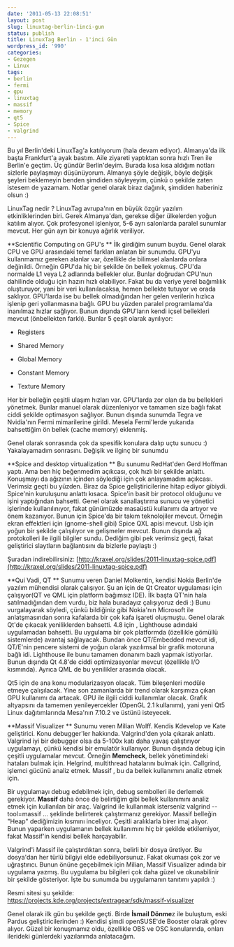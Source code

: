 ```yaml
---
date: '2011-05-13 22:08:51'
layout: post
slug: linuxtag-berlin-1inci-gun
status: publish
title: LinuxTag Berlin - 1'inci Gün
wordpress_id: '990'
categories:
- Gezegen
- Linux
tags:
- berlin
- fermi
- gpu
- linuxtag
- massif
- memory
- qt5
- Spice
- valgrind
---
```


Bu yıl Berlin'deki LinuxTag'a katılıyorum (hala devam ediyor). Almanya'da ilk başta Frankfurt'a ayak bastım. Aile ziyareti yaptıktan sonra hızlı Tren ile Berlin'e geçtim. Üç gündür Berlin'deyim. Burada kısa kısa aldığım notları sizlerle paylaşmayı düşünüyorum. Almanya şöyle değişik, böyle değişik şeyleri beklemeyin benden şimdiden söyleyeyim, çünkü o şekilde zaten istesem de yazamam. Notlar genel olarak biraz dağınık, şimdiden haberiniz olsun :)

LinuxTag nedir ? LinuxTag avrupa'nın en büyük özgür yazılım etkinliklerinden biri. Gerek Almanya'dan, gerekse  diğer ülkelerden yoğun katılım alıyor. Çok profesyonel işleniyor, 5-6 ayrı salonlarda paralel sunumlar mevcut. Her gün ayrı bir konuya ağırlık veriliyor.

**Scientific Computing on GPU's
**
İlk girdiğim sunum buydu. Genel olarak CPU ve GPU arasındaki temel farkları anlatan bir sunumdu. GPU'yu kullanmamız gereken alanlar var, özellikle de bilimsel alanlarda onlara değinildi. Örneğin GPU'da hiç bir şekilde ön bellek yokmuş. CPU'da normalde L1 veya L2 adlarında bellekler olur. Bunlar doğrudan CPU'nun dahilinde olduğu için hazırı hızlı olabiliyor. Fakat bu da veriye yerel bağımlılık oluşturuyor, yani bir veri kullanılacaksa, hemen bellekte tutuyor ve orada saklıyor.
GPU'larda ise bu bellek olmadığından her gelen verilerin hızlıca işlenip geri yollanmasına bağlı. GPU bu yüzden paralel programlama'da inanılmaz hızlar sağlıyor. Bunun dışında GPU'ların kendi içsel bellekleri mevcut (önbellekten farklı). Bunlar 5 çeşit olarak ayrılıyor:



	
  * Registers

	
  * Shared Memory

	
  * Global Memory

	
  * Constant Memory

	
  * Texture Memory


Her bir belleğin çeşitli ulaşım hızları var. GPU'larda zor olan da bu bellekleri yönetmek. Bunlar manuel olarak düzenleniyor ve tamamen size bağlı fakat ciddi şekilde optimasyon sağlıyor. Bunun dışında sunumda Tegra ve Nvidia'nın Fermi mimarilerine girildi. Mesela Fermi'lerde yukarıda bahsettiğim ön bellek (cache memory) eklenmiş.

Genel olarak sonrasında çok da spesifik konulara dalıp uçtu sunucu :) Yakalayamadım sonrasını. Değişik ve ilginç bir sunumdu

**Spice  and desktop virtualization
**
Bu sunumu RedHat'den Gerd Hoffman yaptı. Ama ben hiç beğenmedim açıkcası, çok hızlı bir şekilde anlattı. Konuşmayı da ağızının içinden söylediği için çok anlayamadım açıkcası. Verimsiz geçti bu yüzden. Biraz da Spice geliştiricilerine hitap ediyor gibiydi. Spice'nin kuruluşunu anlattı kısaca. Spice'in basit bir protocol olduğunu ve işini yaptığından bahsetti. Genel olarak sanallaştırma sunucu ve yönetici işlerinde kullanılınıyor, fakat günümüzde masaüstü kullanımı da artıyor ve önem kazanıyor.
Bunun için Spice'da bir takım teknolojiler mevcut. Örneğin ekran effektleri için (gnome-shell gibi) Spice QXL apisi mevcut. Usb için yoğun bir şekilde çalışılıyor ve gelişmeler mevcut.  Bunun dışında ağ protokolleri ile ilgili bilgiler sundu. Dediğim gibi pek verimsiz geçti, fakat geliştirici slaytların bağlantısını da bizlerle paylaştı :)

Şuradan indirebilirsiniz: [http://kraxel.org/slides/2011-linuxtag-spice.pdf](http://kraxel.org/slides/2011-linuxtag-spice.pdf)

**Qui Vadi, QT
**
Sunumu veren Daniel Molkentin, kendisi Nokia Berlin'de yazılım mühendisi olarak çalışıyor. Şu an için de Qt Creator uygulaması için çalışıyor(QT ve QML için platform bağımsız IDE). İlk başta QT'nin hala satılmadığından dem vurdu, biz hala buradayız çalışıyoruz dedi :) Bunu vurgalayarak söyledi, çünkü bildiğiniz gibi Nokia'nın Microsoft ile anlatşmasından sonra kafalarda bir çok kafa işareti oluşmuştu.
Genel olarak Qt'de çıkacak yeniliklerden bahsetti. 4.8 için , Lighthouse adındaki uygulamadan bahsetti. Bu uygulama bir çok platformda (özellikle gömüllü sistemlerde) avantaj sağlayacak. Bundan önce QT/Embedded mevcut idi, QT/E'nin pencere sistemi de yoğun olarak yazılımsal bir grafik motoruna bağlı idi. Lighthouse ile bunu tamamen donanım bazlı yapmak istiyorlar. Bunun dışında Qt 4.8'de ciddi optimizasyonlar mevcut (özellikle I/O kısmında). Ayrıca QML de bu yenilikler arasında olacak.

Qt5 için de ana konu modularizasyon olacak. Tüm bileşenleri modüle etmeye çalışılacak. Yine son zamanlarda bir trend olarak karşımıza çıkan GPU kullanımı da artacak. GPU ile ilgili ciddi kullanımlar olacak. Grafik altyapsını da tamemen yenileyercekler (OpenGL 2.1 kullanımı), yani yeni Qt5 Linux dağıtımlarında Mesa'nın 7.10.2 ve üstünü isteyecek.

**Massif Visualizer
**
Sunumu veren Milian Wolff. Kendis Kdevelop ve Kate geliştirici. Konu debugger'ler hakkında. Valgrind'den yola çıkarak anlattı. Valgrind iyi bir debugger olsa da 5-100x katı daha yavaş çalıştırıyor uygulamayı, çünkü kendisi bir emulatör kullanıyor. Bunun dışında debug için çeşitli uygulamalar mevcut. Örneğin **Memcheck**, bellek yönetimindeki hataları bulmak için. Helgrind, multithread hatalarını bulmak için. Callgrind, işlemci gücünü analiz etmek. Massif , bu da bellek kullanımını analiz etmek için.

Bir uygulamayı debug edebilmek için, debug sembolleri ile derlemek gerekiyor. **Massif** daha önce de belirtiğim gibi bellek kullanımını analiz etmek için kullanılan bir araç. Valgrind ile kullanmak isterseniz valgrind --tool=massif ... şeklinde belirterek çalıştırmanız gerekiyor. Massif belleğin "Heap" dediğimizin kısmını inceliyor. Çeşitli aralıklarla birer imaj alıyor. Bunun yaparken uygulamanın bellek kullanımını hiç bir şekilde etkilemiyor, fakat Massif'in kendisi bellek harçayabilir.

Valgrind'i Massif ile çalıştırdıktan sonra, belirli bir dosya üretiyor. Bu dosya'dan her türlü bilgiyi elde edebiliyorsunuz. Fakat okuması çok zor ve uğraştırıcı. Bunun önüne geçebilmek için Milian, Massif Visualizer adında bir uygulama yazmış. Bu uygulama bu bilgileri çok daha güzel ve okunabilinir bir şekilde gösteriyor. İşte bu sunumda bu uygulamanın tanıtımı yapıldı :)

Resmi sitesi şu şekilde: https://projects.kde.org/projects/extragear/sdk/massif-visualizer

Genel olarak ilk gün bu şekilde geçti. Birde **İsmail Dönme**z ile buluştum, eski Pardus geliştiricilerinden :) Kendisi şimdi openSUSE'de Booster olarak görev alıyor. Güzel bir konuşmamız oldu, özellikle OBS ve OSC konularında, onları ilerideki günlerdeki yazılarımda anlatacağım.

